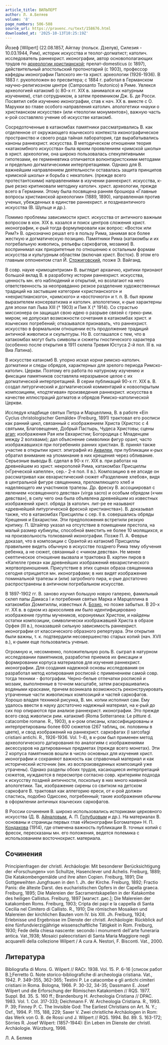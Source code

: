 ```yaml
---
article_title: ВИЛЬПЕРТ
author: Л. А.Беляев
volume: '8'
page_numbers: 506-508
source_url: https://pravenc.ru/text/158676.html
downloaded_at: '2025-10-13T10:25:19Z'
---
```


Йозеф [Wilpert] (22.08.1857, Айглау (польск. Дзелув), Силезия - 10.03.1944, Рим), историк искусства и теолог-догматист; католич. исследователь раннехрист. иконографии, автор основополагающих трудов по [археологии христианской](<https://pravenc.ru/text/археологии христианской.html>); прелат-domesticus (с 1897), действительный апостольский протонотарий (с 1903), профессор кафедры иконографии Папского ин-та христ. археологии (1926-1936). В 1883 г. рукоположен во пресвитера; с 1884 г. работал в Германском научно-религиозном центре (Camposanto Teutonico) в Риме. Увлекся археологией катакомб (с 80-х гг. XIX в. занимался их натурным изучением), стал сотрудником, а затем преемником Дж. Б. де Росси. Посвятил себя изучению иконографии, став к нач. ХХ в. вместе с О. Марукки во главе особого направления католич. апологетики «науки о христианском искусстве» (или «теологии монументов»), важную часть к-рой составляло учение об искусстве катакомб.

Сосредоточенные в катакомбах памятники рассматривались В. как отделенное от окружающего языческого контекста иконографическое пространство и своего рода тайная лаборатория, где вырабатывались каноны раннехрист. искусства. В методическом отношении теория «катакомбного искусства» была ярким проявлением «римской школы» в христ. археологии, она широко пользовалась спекулятивными гипотезами, ее герменевтика отличается волюнтаристскими методами и предельно догматическими интерпретациями. Однако для В. важнейшим направлением деятельности оставалась защита принципов «римской школы» и борьба с некатолич. (прежде всего протестантскими) направлениями в изучении раннехрист. искусства, к-рые резко критиковали методику католич. христ. археологии, прежде всего в Германии. Этому была посвящена ранняя брошюра «Главные вопросы христианской археологии» (1889, 1890), направленная против ученых, убежденных в единстве раннехрист. и позднеантичного искусства (В. Шульце и др.).

Помимо проблемы зависимости христ. искусства от античного важным вопросом в кон. XIX в. казался и поиск центров сложения христ. иконографии, к-рый тогда формулировали как вопрос: «Восток или Рим?» В. однозначно решал его в пользу Рима, занимая все более жесткую и догматическую позицию. Памятники Рима (катакомбы и их погребальную живопись, рельефы саркофагов, мозаики) В. воспринимал как приоритетные по отношению к остальным формам искусства и культурным областям (включая христ. Восток). В этом его главным оппонентом стал Й. [Стржиговский](https://pravenc.ru/text/Стржиговский.html), позже Э. Вайганд.

В совр. науке «римоцентризм» В. выглядит архаично, критики признают большой вклад В. в разработку истории раннехрист. искусства, ценность мн. его наблюдений и открытий, но возлагают на него ответственность за неоправданно резкое разделение художественных традиций на застывшие категории «христианского» и «нехристианского», «римского» и «восточного» и т. п. В. был ярким выразителем консерватизма и католич. апологетики, к-рые характерны для эпохи пап Льва XIII († 1903) и Пия Х († 1914). Со страстью миссионера он защищал свою идею о разрыве связей с греко-рим. миром; не допускал возможности сочетания в катакомбах христ. и языческих погребений; отказывался признавать, что раннехрист. искусство в формальном отношении есть продолжение традиций античной живописи и скульптуры. Но В. соглашался с тем, что в катакомбах могут быть символы и сюжеты гностического характера (особенно после открытия в 1911 склепа Тревия Юстуса 2-й пол. III в. на Виа Латина).

В искусстве катакомб В. упорно искал корни римско-католич. догматики и следы обрядов, характерных для зрелого периода Римско-католич. Церкви. Поэтому его работа по натурному изучению и фиксации памятников составляла неразрывное целое с их догматической интерпретацией. В серии публикаций 90-х гг. XIX в. В. создал литургический и догматический комментарий к новооткрытым композициям, «подтягивая» произведения раннехрист. искусства в качестве иллюстраций догматов и обрядов Римско-католической Церкви.

Исследуя кладбище святых Петра и Марцеллина, В. в работе «Ein Cyclus christologischer Gemälde» (Freiburg, 1891) трактовал его росписи как ранний цикл, связанный с изображением Христа (Христос с 4 святыми, Благовещение, Добрый Пастырь, Чудеса Христовы; сцены [агап](https://pravenc.ru/text/агап.html); изображения Рая или Евхаристии; Богородица с Младенцем между 2 волхвами); дал объяснение символики фигур орант, часто изображавшихся при погребениях ранних христиан. В. принял также участие в открытии христ. эпиграфий из [Аквилеи](https://pravenc.ru/text/Аквилея.html), при публикации к-рых обратил внимание на упоминание в них крещения через обливание. Серьезные выводы В. сделал в 90-х гг. XIX в. при работах на древнейшем из христ. некрополей Рима, катакомбах Присциллы («Греческой капелле», сер.- 2-я пол. II в.). Композицию в ее апсиде он рассматривал как евхаристический сюжет «Разделение хлебов», видя в центральной фигуре священника, преломляющего хлеб и наделяющего им участников трапезы. Др. фреску В. ассоциировал с явлением «освященного девства» (virga sacro) и особым обрядом («чин девства»), в силу чего она была объявлена древнейшим из известных изображений христ. обряда (в католич. лит-ре ее называют «древнейшей литургической фреской христианства»). В. доказывал также, что в катакомбах Присциллы с сер. II в. совершались обряды Крещения и Евхаристии. Эти предположения встретили резкую критику. П. Штайгер указал на отсутствие в помещении престола, на малый размер кубикулы, способной вместить не более 10 молящихся, и на произвольность толкований иконографии. Позже П. А. Феврье доказал, что в композиции с Орантой из катакомб Присциллы правильнее видеть обычную в искусстве позднего Рима тему обучения ребенка, а не сюжет, связанный с «чином девства». Не менее скептическое отношение вызвала и трактовка В. картин пиров в «Капелле грека» как древнейших изображений евхаристического жертвоприношения. Присутствие в этих сценах образа священника сегодня отрицается мн. иконографами; в них видят изображение поминальной трапезы и (или) загробного пира, к-рые достаточно распространены в античном погребальном искусстве.

В 1897-1902 гг. В. заново изучил большую новую галерею, фамильный склеп папы Дамаса I и погребения святых Марка и Марцеллина в катакомбах Домитиллы, известных А. [Бозио](https://pravenc.ru/text/Бозио.html), но позже забытых. В 20-х гг. XX в. в одном из аркосолиев им было идентифицировано изображение группы мучеников, коронуемых Христом, и найдены остатки композиции, символически изображавшей Христа в образе Орфея (III в.), показавшей сильную зависимость раннехрист. иконографии от классического образного репертуара. Эти открытия были важны, т. к. подтвердили несовершенство старых копий (нач. XVII в.), к-рыми еще пользовались ученые.

Огромную и, несомненно, положительную роль В. сыграл в натурном исследовании памятников, разработке приемов их фиксации и формировании корпуса материалов для изучения раннехрист. иконографии. Для создания надежной основы исследования он разработал метод копирования росписей с применением самой совр. тогда техники - фотографии. Черно-белые отпечатки росписей и мозаик, выполненные в точном масштабе, затем раскрашивались водяными красками, причем возникала возможность реконструировать утраченные части живописных композиций и частей саркофагов. Хорошо владея техникой рисунка, В. мн. копии исполнил сам. Ему удалось ввести в науку достаточно надежный материал, на к-рый до сих пор опираются при анализе раннехрист. иконографии. Это прежде всего свод живописи рим. катакомб (Roma Sotterranea: Le pitture d. catacombe romane. R., 1903), в к-ром описаны, классифицированы и интерпретированы более 600 сюжетов (267 таблиц, ок. половины в цвете), и свод изображений на раннехрист. саркофагах (I sarcofagi cristiani antichi. R., 1926-1936. Vol. 1-4), в к-ром был применен метод археологического датирования по аналогиям с изображениями аксессуаров на датированных предметах (прежде всего монетах). Эти 2 корпуса памятников вошли в число основных для изучения христ. иконографии и сохраняют важность как справочный материал и как исторический источник (мн. из воспроизведенных композиций уже утрачены). Однако разделы обоих трудов, касающиеся интерпретаций сюжетов, нуждаются в пересмотре согласно совр. критериям подхода к искусству поздней античности, поскольку в них много наивной апологетики. Так, изображение сирены со свитком на детском саркофаге В. трактовал как аллегорию ереси, от к-рой должен спастись, подобно Одиссею, погребенный; такие изображения обычны в оформлении античных языческих саркофагов.

В России сочинения В. широко использовались историками церковного искусства (Д. В. [Айналовым](https://pravenc.ru/text/Айналов.html), А. П. [Голубцовым](https://pravenc.ru/text/Голубцовым.html) и др.). На материалах В. основаны и страницы первых глав «Иконографии Богоматери» Н. П. [Кондакова](https://pravenc.ru/text/Кондаков.html) (1914), где отмечена важность публикации В. точных копий с фресок, пересказаны мн. его положения, ведется полемика с использованием восточнохрист. материала.

## Сочинения

Principienfragen der christl. Archäologie: Mit besonderer Berücksichtigung der «Forschungen» von Schultze, Hasenclever und Achelis. Freiburg, 1889; Die Katakombengemälde und ihre alten Copien. Freiburg, 1891; Die Gottgeweihten Jungfrauen in den 1. Jh. der Kirche. Freiburg, 1892; Fractio Panis: die älteste Darst. des eucharistischen Opfers in der Capella graeca. Freiburg, 1895; Die Malereien der Sacramentskapellen in der Katakombe des heiligen Callistus. Freiburg, 1897 [магист. дис.]; Die Malereien der katakomben Roms. Freiburg, 1903; Cripta dei papi e la cappella di Santa Cecilia nel Cimitero di Callisto. R., 1910; Die römischen Mosaiken und Malereien der kirchlichen Bauten vom IV. bis XIII. Jh. Freiburg, 1924; Erlebnisse und Ergebnisse im Dienste der christl. Archäologie: Rückblick auf eine fünfundvierzigjährige wissenschaftliche Tätigkeit in Rom. Freiburg, 1930; Fede della chiesa nascente: secondo i monumenti dell'arte funeraria antica. Vat.,1938; Mosaici paleocristiani di Santa Maria Maggiore negli acquarelli della collezione Wilpert / A cura A. Nestori, F. Bisconti. Vat., 2000.

## Литература

Bibliografia di Mons. G. Wilpert // RACr. 1938. Vol. 15. P. 6-16 [список работ В.];Ferretto G. Note storico-bibliografiche di archeologia cristiana. Vat., 1942. P. 349-355, 362-365; Testini P. Le catacombe e gli antichi cimiteri cristiani in Roma. Bologna, 1966. P. 30-32, 34-35; Dassmann E. Josef Wilpert und die Erforschung der Römischen Katakomben // RQS. 1977. Suppl. Bd. 35. S. 160 ff.; Brandenburg H. Archeologia Cristiana // DPAC. 1983. Vol. 1. Col. 317-333; Deichmann F. W. Archeologia Cristiana. R., 1993. P. 39; Finney P. C. The Invisible God: The Earliest Christians on Art. N. Y.; Oxf., 1994. P. 115, 188, 229; Saxer V. Zwei christliche Archäologen in Rom: das Werk von G. B. de Rossi und J. Wilpert // RQS. 1994. Bd. 89. S. 163-172; Sörries R. Josef Wilpert: (1857-1944): Ein Leben im Dienste der christl. Archäologie. Würzburg, 1998.

Л. А.  Беляев
